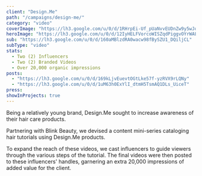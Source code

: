 ```yaml
---
client: "Design.Me"
path: "/campaigns/design-me/"
category: "video"
coverImage: "https://lh3.google.com/u/0/d/1RHrpEi-Uf_pUaNvvEUDnZw9y5wJqgcP0"
heroImage: "https://lh3.google.com/u/0/d/12IyHELFVorcoWISZqdPiggvOYrWALZvf"
sub: "https://lh3.google.com/u/0/d/160aMBlzdRA0wacw98fBySZU1_DQiljCL"
subType: "video"
stats:
  - Two (2) Influencers
  - Two (2) Branded Videos
  - Over 20,000 organic impressions
posts:
  - "https://lh3.google.com/u/0/d/169kLjvEuevtOGtLke57f-yzRVX9rLQNy"
  - "https://lh3.google.com/u/0/d/1uM63h0ExYlI_dtmH5TsmAQ1DLs_UiceT"
press:
showInProjects: true
---
```


Being a relatively young brand, Design.Me sought to increase awareness of their hair care products.

Partnering with Blink Beauty, we devised a content mini-series cataloging hair tutorials using Design.Me products.

To expand the reach of these videos, we cast influencers to guide viewers through the various steps of the tutorial. The final videos were then posted to these influencers' handles, garnering an extra 20,000 impressions of added value for the client.
